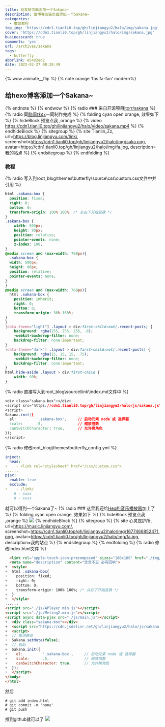 ```yaml
---
title: 给友链页面添加一个Sakana~
description: 给博客友链页面添加一个Sakana~
categories:
  - 魔改教程
top_img: 'https://cdn1.tianli0.top/gh/linjiangyu2/halo/img/sakana.jpg'
cover: 'https://cdn1.tianli0.top/gh/linjiangyu2/halo/img/sakana.jpg'
businesscard: true
comments: 'yes'
url: /archives/sakana
tags:
  - butterfly
abbrlink: e5482ed2
date: 2023-02-27 08:28:49
---
```

{% wow animate__flip %}
{% note orange 'fas fa-fan' modern%}
## 给hexo博客添加一个Sakana~
{% endnote %}
{% endwow %}
{% radio ### 来自开源项目[itorr/sakana](https://github.com/itorr/sakana/) %}
{% radio 同[脑阔疼ﻩ٥](https://naokuoteng.cn/)一同制作完成 %}
{% folding cyan open orange, 效果如下 %}
{% hideBlock 预览点我 ,orange %}
{% video https://cdn1.tianli0.top/gh/linjiangyu2/halo/video/sakana.mp4 %}
{% endhideBlock %}
{% sitegroup %}
{% site Tianlin_Zz, url=https://blog.linjiangyu.com/link/, screenshot=https://cdn1.tianli0.top/gh/linjiangyu2/halo/img/saka.png, avatar=https://cdn1.tianli0.top/gh/linjiangyu2/halo/img/fa.jpg, description=我的站点 %}
{% endsitegroup %}
{% endfolding %}
### 教程
{% radio 写入到root_blog\themes\butterfly\source\css\custom.css文件中并引用 %}
```css
html .sakana-box {
  position: fixed;
  right: 0;
  bottom: 0;
  transform-origin: 100% 100%; /* 从右下开始变换 */
}
.sakana-box {
    width: 500px;
    height: 80px;
    position: relative;
    pointer-events: none;
    z-index: 100;
}
@media screen and (max-width: 768px){
  .sakana-box {
  width: 500px;
  height: 80px;
  position: relative;
  pointer-events: none;
}
}
@media screen and (max-width: 768px){
  html .sakana-box {
    position: inherit;
    right: 0;
    bottom: 0;
    transform-origin: 36% 160%;
}
}
[data-theme="light"] .layout > div:first-child:not(.recent-posts) {
    background: rgba(255, 255, 255, .8);
    -webkit-backdrop-filter: none;
    backdrop-filter: none!important;
}
[data-theme="dark"] .layout > div:first-child:not(.recent-posts) {
    background: rgba(15, 15, 15, .75);
    -webkit-backdrop-filter: none;
    backdrop-filter: none!important;
}
html.hide-aside .layout > div:first-child {
    width: 90%;
}
```
{% radio 直接写入到root_blog\source\link\index.md文件中 %}
```css
<div class="sakana-box"></div>
<script src="https://cdn1.tianli0.top/gh/linjiangyu2/halo/js/sakana.js"></script>
<script>
Sakana.init({
  el:         '.sakana-box',     // 启动元素 node 或 选择器
  scale:      .5,                // 缩放倍数
  canSwitchCharacter: true,      // 允许换角色
});
</script>
```
{% radio 修改root_blog\themes\butterfly\_config.yml %}
```yaml
inject:
  head:
+    - <link rel="stylesheet" href="/css/custom.css">
......
pjax:
  enable: true
  exclude:
+    - /link/
    # - xxxx
    # - xxxx
```
就可以得到一个Sakana了~
{% radio ### 这里我还给[Heo的音乐播放器](https://github.com/zhheo/HeoMusic)加上了 %}
{% folding cyan open orange, 效果如下 %}
{% hideBlock 预览点我 ,orange %}
![](https://cdn1.tianli0.top/gh/linjiangyu2/halo/img/1677466852471.png)
{% endhideBlock %}
{% sitegroup %}
{% site 心灵庇护所, url=https://music.linjiangyu.com/, screenshot=https://cdn1.tianli0.top/gh/linjiangyu2/halo/img/1677466852471.png, avatar=https://cdn1.tianli0.top/gh/linjiangyu2/halo/img/fa.jpg, description=我的站点 %}
{% endsitegroup %}
{% endfolding %}
{% radio 修改index.html文件 %}
```html
  <link rel="apple-touch-icon-precomposed" sizes="180x180" href="./img/icon-r.webp">
  <meta name="description" content="念念不忘 必有回响">
+  <style>
+  html .sakana-box{
+    position: fixed;
+    right: 0;
+    bottom: 0;
+    transform-origin: 100% 100%; /* 从右下开始变换 */
+  }
+  </style>
......
<script src="./js/APlayer.min.js"></script>
<script src="./js/Meting2.min.js"></script>
<script async data-pjax src="./js/main.js"></script>
+  <div class="sakana-box"></div>
+  <script src="https://cdn.jsdelivr.net/gh/linjiangyu2/halo/js/sakana.js"></script>
+  <script>
+  // 取消静音
+  Sakana.setMute(false);
+  // 启动
+  Sakana.init({
+    el:         '.sakana-box',     // 启动元素 node 或 选择器
+    scale:      .5,                // 缩放倍数
+    canSwitchCharacter: true,      // 允许换角色
+  });
+  </script>
</body>
</html>
```
然后
```nginx
# git add index.html
# git commit -m 'none'
# git push
```
推到github就可以了
![](https://cdn1.tianli0.top/gh/linjiangyu2/halo/img/siMAqL1Zewz3QlJ.webp)
